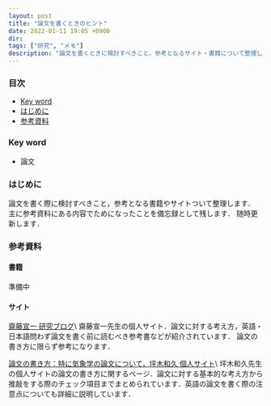 ```yaml
---
layout: post
title: "論文を書くときのヒント"
date: 2022-01-11 19:05 +0900
dir:
tags: ["研究", "メモ"]
description: "論文を書くときに検討すべきこと，参考となるサイト・書籍について整理します．随時更新します．"
---
```


### 目次
- [Key word](#key-word)
- [はじめに](#はじめに)
- [参考資料](#参考資料)

### Key word
- 論文

### はじめに
論文を書く際に検討すべきこと，参考となる書籍やサイトついて整理します．
主に参考資料にある内容でためになったことを備忘録として残します．
随時更新します．

### 参考資料
#### 書籍
準備中

#### サイト
[齋藤宣一 研究ブログ](https://researchmap.jp/read0080052/研究ブログ)\\
齋藤宣一先生の個人サイト．論文に対する考え方，英語・日本語問わず論文を書く前に読むべき参考書などが紹介されています．
論文の書き方に限らず参考になります．

[論文の書き方：特に気象学の論文について，坪木和久 個人サイト](http://www.rain.hyarc.nagoya-u.ac.jp/~tsuboki/ronbun/index_ronbun.html)\\
坪木和久先生の個人サイトの論文の書き方に関するページ．論文に対する基本的な考え方から推敲をする際のチェック項目までまとめられています．英語の論文を書く際の注意点についても詳細に説明しています．
